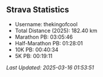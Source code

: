 


## Strava Statistics

- Username: thekingofcool
- Total Distance (2025): 182.40 km
- Marathon PB: 03:05:46
- Half-Marathon PB: 01:28:01
- 10K PB: 00:40:34
- 5K PB: 00:19:11

*Last Updated: 2025-03-16 01:53:51*
